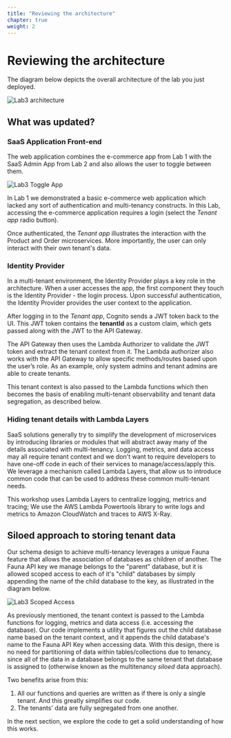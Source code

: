 ```yaml
---
title: "Reviewing the architecture" 
chapter: true
weight: 2
---
```


# Reviewing the architecture

The diagram below depicts the overall architecture of the lab you just deployed. 

![Lab3 architecture](/images/ServerlessSaas-FInal.png)

## What was updated?

### SaaS Application Front-end

The web application combines the e-commerce app from Lab 1 with the SaaS Admin App from Lab 2 and also allows the user to toggle between them. 

![Lab3 Toggle App](/images/Lab3/Lab3ToggleApp.png?width=300)

In Lab 1 we demonstrated a basic e-commerce web application which lacked any sort of authentication and multi-tenancy constructs. In this Lab, accessing the e-commerce application requires a login (select the *Tenant app* radio button).

Once authenticated, the *Tenant app* illustrates the interaction with the Product and Order microservices. More importantly, the user can only interact with their own tenant's data. 

### Identity Provider
In a multi-tenant environment, the Identity Provider plays a key role in the architecture. When a user accesses the app, the first component they touch is the Identity Provider - the login process. Upon successful authentication, the Identity Provider provides the user context to the application. 

After logging in to the *Tenant app*, Cognito sends a JWT token back to the UI. This JWT token contains the **tenantId** as a custom claim, which gets passed along with the JWT to the API Gateway.

The API Gateway then uses the Lambda Authorizer to validate the JWT token and extract the tenant context from it. The Lambda authorizer also works with the API Gateway to allow specific methods/routes based upon the user’s role. As an example, only system admins and tenant admins are able to create tenants.

This tenant context is also passed to the Lambda functions which then becomes the basis of enabling multi-tenant observability and tenant data segregation, as described below.

### Hiding tenant details with Lambda Layers

SaaS solutions generally try to simplify the development of microservices by introducing libraries or modules that will abstract away many of the details associated with multi-tenancy. Logging, metrics, and data access may all require tenant context and we don't want to require developers to have one-off code in each of their services to manage/access/apply this. We leverage a mechanism called Lambda Layers, that allow us to introduce common code that can be used to address these common multi-tenant needs. 

This workshop uses Lambda Layers to centralize logging, metrics and tracing; We use the AWS Lambda Powertools library to write logs and metrics to Amazon CloudWatch and traces to AWS X-Ray.

## Siloed approach to storing tenant data

Our schema design to achieve multi-tenancy leverages a unique Fauna feature that allows the association of databases as children of another. The Fauna API key we manage belongs to the "parent" database, but it is allowed scoped access to each of it's "child" databases by simply appending the name of the child database to the key, as illustrated in the diagram below.

![Lab3 Scoped Access](/images/Lab3/Lab3ScopedAccessCaption.png?width=770)

As previously mentioned, the tenant context is passed to the Lambda functions for logging, metrics and data access (i.e. accessing the database). Our code implements a utility that figures out the child database name based on the tenant context, and it appends the child database's name to the Fauna API Key when accessing data. With this design, there is no need for partitioning of data within tables/collections due to tenancy, since all of the data in a database belongs to the same tenant that database is assigned to (otherwise known as the multitenancy *siloed* data approach). 

Two benefits arise from this: 

1. All our functions and queries are written as if there is only a single tenant. And this greatly simplifies our code.
2. The tenants' data are fully segregated from one another.



In the next section, we explore the code to get a solid understanding of how this works.

